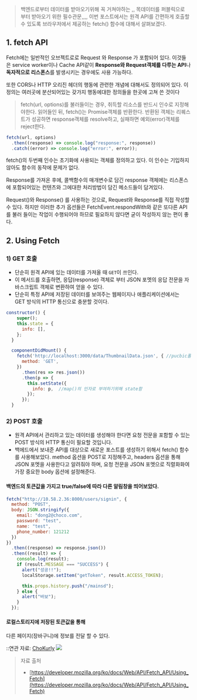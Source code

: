 > 백엔드로부터 데이터를 받아오기위해 꼭 거쳐야하는 ,,
> 목데이터를 퍼블릭으로 부터 받아오기 위한 필수관문,,,, 이번 포스트에서는 원격 API를 간편하게 호출할 수 있도록 브라우저에서 제공하는 fetch() 함수에 대해서 살펴보겠다.

## 1. fetch API

Fetch에는 일반적인 오브젝트로로 Request 와 Response 가 포함되어 있다. 이것들은 service worker이나 Cache API같이 **Response와 Request객체를 다루는 API**나 **독자적으로 리스폰스**를 발생시키는 경우에도 사용 가능하다.

또한 CORS나 HTTP 오리진 헤더의 행동에 관련한 개념에 대해서도 정의되어 있다. 이 정의는 여러곳에 분산되어있는 갖가지 행동에대한 정의들을 한곳에 고쳐 쓴 것이다

> fetch(url, options)를 불러들이는 경우, 취득할 리소스를 반드시 인수로 지정해야한다. 읽어들인 뒤, fetch()는 Promise객체를 반환한다.
> 반환된 객체는 리퀘스트가 성공하면 response객체를 resolve하고, 실패하면 예외(error)객체를 reject한다.

```jsx
fetch(url, options)
  .then((response) => console.log("response:", response))
  .catch((error) => console.log("error:", error));
```

fetch()의 두번째 인수는 초기화에 사용되는 객체를 정의하고 있다.
이 인수는 기입하지 않아도 함수의 동작에 문제가 없다.

Response를 가져온 후에, 콜백함수의 매개변수로 담긴 response 객체에는 리스폰스에 포함되어있는 컨텐츠와 그에대한 처리방법이 담긴 메소드들이 담겨있다.

Request()와 Response() 를 사용하는 것으로, Request와 Response를 직접 작성할 수 있다. 하지만 이러한 추가 옵션들은 FetchEvent.respondWith와 같은 또다른 API를 불러 들이는 작업이 수행되어야 하므로 필요하지 않다면 굳이 작성하지 않는 편이 좋다.

## 2. Using Fetch

### 1) GET 호출

- 단순히 원격 API에 있는 데이터를 가져올 때 `GET`이 쓰인다.
- 이 메서드를 호출하면, 응답(response) 객체로 부터 JSON 포멧의 응답 전문을 자바스크립트 객체로 변환하여 얻을 수 있다.
- 단순히 특정 API에 저장된 데이터를 보여주는 웹페이지나 애플리케이션에서는
  GET 방식의 HTTP 통신으로 충분할 것이다.

```jsx
constructor() {
    super();
    this.state = {
      info: [],
    };
  }

  componentDidMount() {
    fetch('http://localhost:3000/data/ThumbnailData.json', { //pucbic폴터의 목데이터주소
      method: 'GET',
    })
      .then(res => res.json())
      .then(p => {
        this.setState({
          info: p,  //map()의 인자로 부여하기위해 state함
        });
      });
  }
```

### 2) POST 호출

- 원격 API에서 관리하고 있는 데이터를 생성해야 한다면 요청 전문을 포함할 수 있는 POST 방식의 HTTP 통신이 필요할 것입니다.
- 백에드에서 보내준 API를 대상으로 새로운 포스트를 생성하기 위해서 fetch() 함수를 사용해보았다. method 옵션을 POST로 지정해주고, headers 옵션을 통해 JSON 포멧을 사용한다고 알려줘야 하며, 요청 전문을 JSON 포멧으로 직렬화화여 가장 중요한 body 옵션에 설정해준다.

#### 백엔드의 토큰값을 가지고 true/false에 따라 다른 알림창을 띄어보았다.

```jsx
fetch("http://10.58.2.36:8000/users/signin", {
  method: "POST",
  body: JSON.stringify({
    email: "dong2@choco.com",
    password: "test",
    name: "test",
    phone_number: 121212
  })
})
  .then((response) => response.json())
  .then((result) => {
    console.log(result);
    if (result.MESSAGE === "SUCCESS") {
      alert("성공!!");
      localStorage.setItem("getToken", result.ACCESS_TOKEN);

      this.props.history.push("/mainsd");
    } else {
      alert("바보");
    }
  });
```

#### 로컬스토리지에 저장된 토큰값을 통해

다른 페이지(장바구니)에 정보를 전달 할 수 있다.

::연관 자료: [ChoKurly](https://velog.io/@seod0209/Project-2.-%EB%A7%88%EC%BC%93%EC%BB%AC%EB%A6%AC-%ED%81%B4%EB%A1%A0)
![](https://velog.velcdn.com/images%2Fseod0209%2Fpost%2F4f284636-509c-47d7-80e0-4afdb8b3dd91%2FScreen%20Shot%202021-04-26%20at%2012.38.22%20AM.png)

> 자료 출처
>
> - [https://developer.mozilla.org/ko/docs/Web/API/Fetch_API/Using_Fetch](https://developer.mozilla.org/ko/docs/Web/API/Fetch_API/Using_Fetch)
